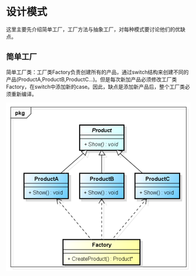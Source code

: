 # 设计模式

这里主要先介绍简单工厂，工厂方法与抽象工厂，对每种模式要讨论他们的优缺点。

## 简单工厂

简单工厂类：工厂类Factory负责创建所有的产品，通过switch结构来创建不同的产品\(ProductA,ProductB,ProductC...\)。但是每次新加产品必须修改工厂类Factory，在switch中添加新的case。因此，缺点是添加新产品后，整个工厂类必须重新编译。  

![](/assets/Simple_Factory.png)

